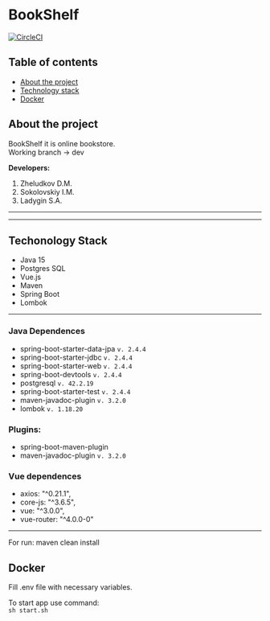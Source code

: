 # BookShelf
[![CircleCI](https://circleci.com/gh/kimoror/BookShelf/tree/dev.svg?style=svg)](https://circleci.com/gh/kimoror/BookShelf/tree/dev)
## Table of contents
- [About the project](#about-the-project)
- [Technology stack](#techonology-stack)
- [Docker](#docker)
## About the project
BookShelf it is online bookstore.  
Working branch -> dev

__Developers:__
1. Zheludkov D.M.
2. Sokolovskiy I.M.
3. Ladygin S.A.
---
---  
## Techonology Stack
- Java 15
- Postgres SQL
- Vue.js
- Maven
- Spring Boot
- Lombok
---
### Java Dependences  
* spring-boot-starter-data-jpa `v. 2.4.4`
* spring-boot-starter-jdbc `v. 2.4.4`
* spring-boot-starter-web `v. 2.4.4`
* spring-boot-devtools `v. 2.4.4`
* postgresql `v. 42.2.19`
* spring-boot-starter-test `v. 2.4.4`
* maven-javadoc-plugin `v. 3.2.0`
* lombok `v. 1.18.20`
### Plugins:
* spring-boot-maven-plugin
*  maven-javadoc-plugin `v. 3.2.0`
### Vue dependences
- axios: "^0.21.1",
- core-js: "^3.6.5",
- vue: "^3.0.0",
- vue-router: "^4.0.0-0"
---
For run: maven clean install
## Docker  

Fill .env file with necessary variables.

To start app use command:  
`sh start.sh`
